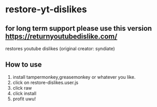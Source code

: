 # restore-yt-dislikes
## for long term support please use this version https://returnyoutubedislike.com/
restores youtube dislikes (original creator: syndiate)
## How to use
 1. install tampermonkey,greasemonkey or whatever you like.
 2. click on restore-dislikes.user.js
 3. click raw
 4. click install
 5. profit uwu!
